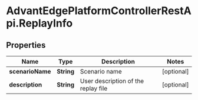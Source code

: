 # AdvantEdgePlatformControllerRestApi.ReplayInfo

## Properties
Name | Type | Description | Notes
------------ | ------------- | ------------- | -------------
**scenarioName** | **String** | Scenario name | [optional] 
**description** | **String** | User description of the replay file | [optional] 


